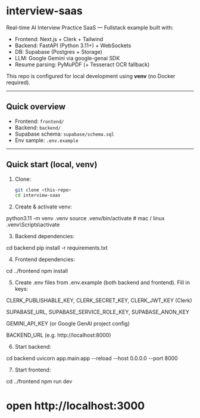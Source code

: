 # interview-saas

Real-time AI Interview Practice SaaS — Fullstack example built with:
- Frontend: Next.js + Clerk + Tailwind
- Backend: FastAPI (Python 3.11+) + WebSockets
- DB: Supabase (Postgres + Storage)
- LLM: Google Gemini via google-genai SDK
- Resume parsing: PyMuPDF (+ Tesseract OCR fallback)

This repo is configured for local development using **venv** (no Docker required).

---

## Quick overview
- Frontend: `frontend/`
- Backend: `backend/`
- Supabase schema: `supabase/schema.sql`
- Env sample: `.env.example`

---

## Quick start (local, venv)

1. Clone:
   ```bash
   git clone <this-repo>
   cd interview-saas

2. Create & activate venv:


python3.11 -m venv .venv
source .venv/bin/activate   # mac / linux
.venv\Scripts\activate 

3. Backend dependencies:

cd backend
pip install -r requirements.txt

4. Frontend dependencies:

cd ../frontend
npm install

5. Create .env files from .env.example (both backend and frontend). Fill in keys:

CLERK_PUBLISHABLE_KEY, CLERK_SECRET_KEY, CLERK_JWT_KEY (Clerk)

SUPABASE_URL, SUPABASE_SERVICE_ROLE_KEY, SUPABASE_ANON_KEY

GEMINI_API_KEY (or Google GenAI project config)

BACKEND_URL (e.g. http://localhost:8000)

6. Start backend:

cd backend
uvicorn app.main:app --reload --host 0.0.0.0 --port 8000

7. Start frontend:

cd ../frontend
npm run dev
# open http://localhost:3000

